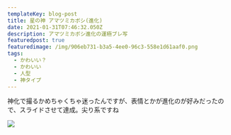```yaml
---
templateKey: blog-post
title: 星の神 アマツミカボシ(進化)
date: 2021-01-31T07:46:32.050Z
description: アマツミカボシ進化の運極ブレ写
featuredpost: true
featuredimage: /img/906eb731-b3a5-4ee0-96c3-558e1d61aaf0.png
tags:
  - かわいい？
  - かわいい
  - 人型
  - 神タイプ
---
```

神化で撮るかめちゃくちゃ迷ったんですが、表情とかが進化のが好みだったので、スライドさせて達成。尖り系ですね

![](/img/906eb731-b3a5-4ee0-96c3-558e1d61aaf0.png)